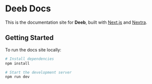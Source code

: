 # Deeb Docs

This is the documentation site for **Deeb**, built with [Next.js](https://nextjs.org/) and [Nextra](https://nextra.site/).

## Getting Started

To run the docs site locally:

```bash
# Install dependencies
npm install

# Start the development server
npm run dev

